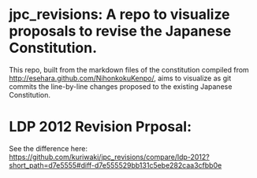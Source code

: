 jpc_revisions: A repo to visualize proposals to revise the Japanese Constitution.
===============

This repo, built from the markdown files of the constitution compiled from <http://esehara.github.com/NihonkokuKenpo/>, aims to visualize as git commits the line-by-line changes proposed to the existing Japanese Constitution.



# LDP 2012 Revision Prposal:
See the difference here: <https://github.com/kuriwaki/jpc_revisions/compare/ldp-2012?short_path=d7e5555#diff-d7e555529bb131c5ebe282caa3cfbb0e>
